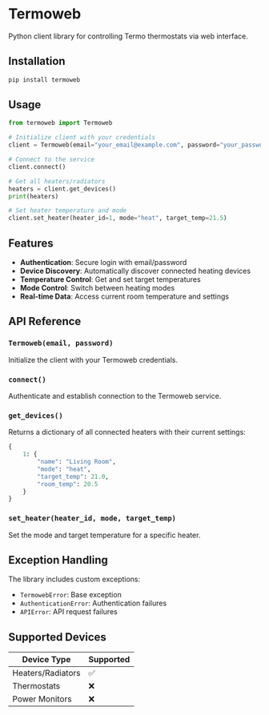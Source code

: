 # Termoweb

Python client library for controlling Termo thermostats via web interface.

## Installation

```bash
pip install termoweb
```

## Usage

```python
from termoweb import Termoweb

# Initialize client with your credentials
client = Termoweb(email="your_email@example.com", password="your_password")

# Connect to the service
client.connect()

# Get all heaters/radiators
heaters = client.get_devices()
print(heaters)

# Set heater temperature and mode
client.set_heater(heater_id=1, mode="heat", target_temp=21.5)
```

## Features

- **Authentication**: Secure login with email/password
- **Device Discovery**: Automatically discover connected heating devices
- **Temperature Control**: Get and set target temperatures
- **Mode Control**: Switch between heating modes
- **Real-time Data**: Access current room temperature and settings

## API Reference

### `Termoweb(email, password)`
Initialize the client with your Termoweb credentials.

### `connect()`
Authenticate and establish connection to the Termoweb service.

### `get_devices()`
Returns a dictionary of all connected heaters with their current settings:
```python
{
    1: {
        "name": "Living Room",
        "mode": "heat",
        "target_temp": 21.0,
        "room_temp": 20.5
    }
}
```

### `set_heater(heater_id, mode, target_temp)`
Set the mode and target temperature for a specific heater.

## Exception Handling

The library includes custom exceptions:
- `TermowebError`: Base exception
- `AuthenticationError`: Authentication failures
- `APIError`: API request failures

## Supported Devices

| Device Type       | Supported |
|-------------------|-----------|
| Heaters/Radiators | ✅        |
| Thermostats       | ❌        |
| Power Monitors    | ❌        |
